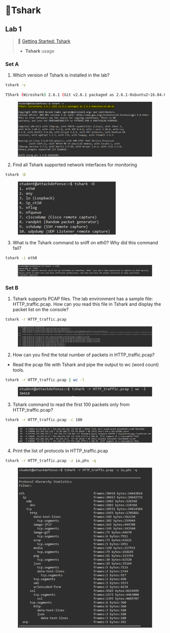 # 🔬Tshark

## Lab 1 <a href="#lab-1" id="lab-1"></a>

> 🔬 [Getting Started: Tshark](https://attackdefense.com/challengedetails?cid=1)
>
> * **Tshark** usage

### Set A

1. Which version of Tshark is installed in the lab?

```bash
tshark -v
```

```bash
TShark (Wireshark) 2.6.1 (Git v2.6.1 packaged as 2.6.1-0ubuntu2~16.04.0)
```

<figure><img src="../../../../.gitbook/assets/image (9) (1) (1) (1) (1) (1).png" alt=""><figcaption></figcaption></figure>

2. Find all Tshark supported network interfaces for monitoring

```bash
tshark -D
```

<figure><img src="../../../../.gitbook/assets/image (1) (1) (1) (1) (1) (1) (1).png" alt=""><figcaption></figcaption></figure>

3. What is the Tshark command to sniff on eth0? Why did this command fail?

```bash
tshark -i eth0
```

<figure><img src="../../../../.gitbook/assets/image (2) (1) (1) (1) (1) (1) (1).png" alt=""><figcaption></figcaption></figure>

### Set B

1. Tshark supports PCAP files. The lab environment has a sample file: HTTP\_traffic.pcap. How can you read this file in Tshark and display the packet list on the console?

```bash
tshark -r HTTP_traffic.pcap
```

<figure><img src="../../../../.gitbook/assets/image (3) (1) (1) (1) (1) (1) (1).png" alt=""><figcaption></figcaption></figure>

2. How can you find the total number of packets in HTTP\_traffic.pcap?

* Read the pcap file with Tshark and pipe the output to wc (word count) tools.

```bash
tshark -r HTTP_traffic.pcap | wc -l
```

<figure><img src="../../../../.gitbook/assets/image (4) (1) (1) (1) (1) (1) (1).png" alt=""><figcaption></figcaption></figure>

3. Tshark command to read the first 100 packets only from HTTP\_traffic.pcap?

```bash
tshark -r HTTP_traffic.pcap -c 100
```

<figure><img src="../../../../.gitbook/assets/image (5) (1) (1) (1) (1) (1) (1).png" alt=""><figcaption></figcaption></figure>

4. Print the list of protocols in HTTP\_traffic.pcap

```bash
tshark -r HTTP_traffic.pcap -z io,phs -q
```

<figure><img src="../../../../.gitbook/assets/image (6) (1) (1) (1) (1) (1) (1).png" alt=""><figcaption></figcaption></figure>



